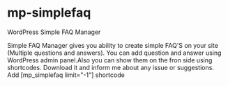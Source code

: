 mp-simplefaq
============

WordPress Simple FAQ Manager

Simple FAQ Manager gives you ability to create simple FAQ'S on your site (Multiple questions and answers).
You can add question and answer using WordPress admin panel.Also you can show them on the fron side using shortcodes.
Download it and inform me about any issue or suggestions. Add [mp_simplefaq limit="-1"] shortcode 
